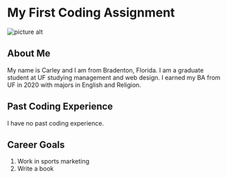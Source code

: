# My First Coding Assignment #
![picture alt](https://www.thewrap.com/wp-content/uploads/2021/02/Wednesday-Addams.png "Wednesday Addams")
## About Me ##
My name is Carley and I am from Bradenton, Florida. I am a graduate student at UF studying management and web design. I earned my BA from UF in 2020 with majors in English and Religion. 
## Past Coding Experience ##
I have no past coding experience.
## Career Goals ## 
1. Work in sports marketing
2. Write a book
